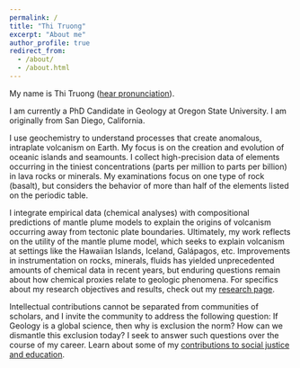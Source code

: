 ```yaml
---
permalink: /
title: "Thi Truong"
excerpt: "About me"
author_profile: true
redirect_from: 
  - /about/
  - /about.html
---
```


My name is Thi Truong ([hear pronunciation](https://namedrop.io/thitruong)).

I am currently a PhD Candidate in Geology at Oregon State University. I am originally from San Diego, California.

I use geochemistry to understand processes that create anomalous, intraplate volcanism on Earth. My focus is on the creation and evolution of oceanic islands and seamounts. I collect high-precision data of elements occurring in the tiniest concentrations (parts per million to parts per billion) in lava rocks or minerals. My examinations focus on one type of rock (basalt), but considers the behavior of more than half of the elements listed on the periodic table. 

I integrate empirical data (chemical analyses) with compositional predictions of mantle plume models to explain the origins of volcanism occurring away from tectonic plate boundaries. Ultimately, my work reflects on the utility of the mantle plume model, which seeks to explain volcanism at settings like the Hawaiian Islands, Iceland, Galápagos, etc. Improvements in instrumentation on rocks, minerals, fluids has yielded unprecedented amounts of chemical data in recent years, but enduring questions remain about how chemical proxies relate to geologic phenomena. For specifics about my research objectives and results, check out my [research page](https://thi-truong.github.io/publications/).

Intellectual contributions cannot be separated from communities of scholars, and I invite the community to address the following question: If Geology is a global science, then why is exclusion the norm? How can we dismantle this exclusion today? I seek to answer such questions over the course of my career. Learn about some of my [contributions to social justice and education](https://thi-truong.github.io/contributions/).
